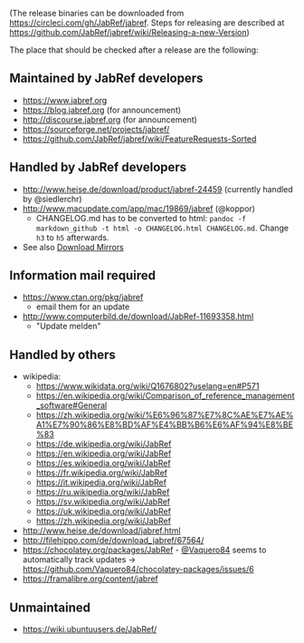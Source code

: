 (The release binaries can be downloaded from https://circleci.com/gh/JabRef/jabref. Steps for releasing are described at https://github.com/JabRef/jabref/wiki/Releasing-a-new-Version)

The place that should be checked after a release are the following:

## Maintained by JabRef developers
- https://www.jabref.org
- https://blog.jabref.org (for announcement)
- http://discourse.jabref.org (for announcement)
- https://sourceforge.net/projects/jabref/
- https://github.com/JabRef/jabref/wiki/FeatureRequests-Sorted

## Handled by JabRef developers
- http://www.heise.de/download/product/jabref-24459 (currently handled by @siedlerchr)
- http://www.macupdate.com/app/mac/19869/jabref (@koppor)
  - CHANGELOG.md has to be converted to html: `pandoc -f markdown_github -t html -o CHANGELOG.html CHANGELOG.md`. Change `h3` to `h5` afterwards.  
- See also [Download Mirrors](https://github.com/JabRef/jabref/wiki/Download-Mirrors)

## Information mail required
- https://www.ctan.org/pkg/jabref
  - email them for an update
- http://www.computerbild.de/download/JabRef-11693358.html
  - "Update melden"

## Handled by others
- wikipedia:
     - https://www.wikidata.org/wiki/Q1676802?uselang=en#P571
     - https://en.wikipedia.org/wiki/Comparison_of_reference_management_software#General
     - https://zh.wikipedia.org/wiki/%E6%96%87%E7%8C%AE%E7%AE%A1%E7%90%86%E8%BD%AF%E4%BB%B6%E6%AF%94%E8%BE%83
     - https://de.wikipedia.org/wiki/JabRef
     - https://en.wikipedia.org/wiki/JabRef
     - https://es.wikipedia.org/wiki/JabRef
     - https://fr.wikipedia.org/wiki/JabRef
     - https://it.wikipedia.org/wiki/JabRef
     - https://ru.wikipedia.org/wiki/JabRef
     - https://sv.wikipedia.org/wiki/JabRef
     - https://uk.wikipedia.org/wiki/JabRef
     - https://zh.wikipedia.org/wiki/JabRef
- http://www.heise.de/download/jabref.html
- http://filehippo.com/de/download_jabref/67564/
- https://chocolatey.org/packages/JabRef - [@Vaquero84](https://github.com/Vaquero84/) seems to automatically track updates -> https://github.com/Vaquero84/chocolatey-packages/issues/6
- https://framalibre.org/content/jabref

## Unmaintained
- https://wiki.ubuntuusers.de/JabRef/
